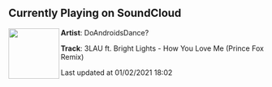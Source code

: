 ## Currently Playing on SoundCloud

[<img align="left" width="100" src="https://i1.sndcdn.com/artworks-000082275248-daazvc-t50x50.jpg">](https://soundcloud.com/doandroidsdance/3lau-ft-bright-lights-how-you-love-me-prince-fox-remix)

**Artist**: DoAndroidsDance? 

**Track**: 3LAU ft. Bright Lights - How You Love Me (Prince Fox Remix)

Last updated at 01/02/2021 18:02
